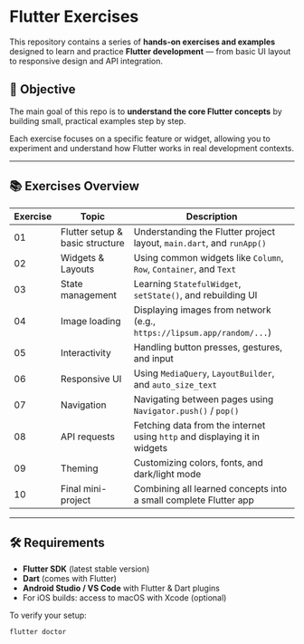 # Flutter Exercises

This repository contains a series of **hands-on exercises and examples** designed to learn and practice **Flutter development** — from basic UI layout to responsive design and API integration.

## 🧠 Objective

The main goal of this repo is to **understand the core Flutter concepts** by building small, practical examples step by step.

Each exercise focuses on a specific feature or widget, allowing you to experiment and understand how Flutter works in real development contexts.

---

## 📚 Exercises Overview

| Exercise | Topic | Description |
|-----------|-------|-------------|
| 01 | Flutter setup & basic structure | Understanding the Flutter project layout, `main.dart`, and `runApp()` |
| 02 | Widgets & Layouts | Using common widgets like `Column`, `Row`, `Container`, and `Text` |
| 03 | State management | Learning `StatefulWidget`, `setState()`, and rebuilding UI |
| 04 | Image loading | Displaying images from network (e.g., `https://lipsum.app/random/...`) |
| 05 | Interactivity | Handling button presses, gestures, and input |
| 06 | Responsive UI | Using `MediaQuery`, `LayoutBuilder`, and `auto_size_text` |
| 07 | Navigation | Navigating between pages using `Navigator.push()` / `pop()` |
| 08 | API requests | Fetching data from the internet using `http` and displaying it in widgets |
| 09 | Theming | Customizing colors, fonts, and dark/light mode |
| 10 | Final mini-project | Combining all learned concepts into a small complete Flutter app |

---

## 🛠️ Requirements

- **Flutter SDK** (latest stable version)
- **Dart** (comes with Flutter)
- **Android Studio / VS Code** with Flutter & Dart plugins
- For iOS builds: access to macOS with Xcode (optional)

To verify your setup:

```bash
flutter doctor
